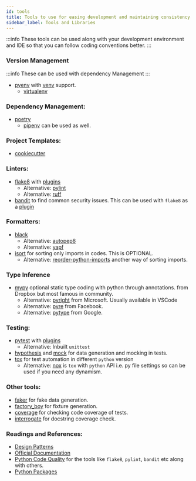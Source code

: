 ```yaml
---
id: tools
title: Tools to use for easing development and maintaining consistency. There are links to readings as well.
sidebar_label: Tools and Libraries
--- 
```


:::info 
These tools can be used along with your development environment and IDE so that you can follow coding conventions better.
:::
### Version Management
:::info
These can be used with dependency Management
:::
* [pyenv](https://github.com/pyenv/pyenv) with [venv](https://github.com/pyenv/pyenv-virtualenv) support. 
    + [virtualenv](https://virtualenv.pypa.io/en/latest/)

### Dependency Management:
* [poetry](https://python-poetry.org/)
    + [pipenv](https://pipenv.pypa.io/en/latest/) can be used as well. 

### Project Templates:
* [cookiecutter](https://cookiecutter.readthedocs.io/en/1.7.2/)

### Linters:
* [flake8](https://flake8.pycqa.org/en/latest/) with [plugins](https://github.com/DmytroLitvinov/awesome-flake8-extensions)
    * Alternative: [pylint](https://www.pylint.org)
    * Alternative: [ruff](https://beta.ruff.rs/docs/)
* [bandit](https://bandit.readthedocs.io/en/latest/) to find common security issues. This can be used with `flake8` as a [plugin](https://pypi.org/project/flake8-bandit/)

### Formatters:
* [black](https://black.readthedocs.io/en/stable/)
    - Alternative: [autopep8](https://pypi.org/project/autopep8/)
    - Alternative: [yapf](https://pypi.org/project/yapf/) 
* [isort](https://timothycrosley.github.io/isort/) for sorting only imports in codes. This is OPTIONAL.
    - Alternative: [reorder-python-imports](https://github.com/asottile/reorder_python_imports) another way of sorting imports.


### Type Inference
* [mypy](http://mypy-lang.org/index.html) optional static type coding with python through annotations. from Dropbox but most famous in community.
    - Alternative: [pyright](https://github.com/microsoft/pyright#readme) from Microsoft. Usually available in VSCode
    - Alternative: [pyre](https://pyre-check.org/) from Facebook.
    - Alternative: [pytype](https://google.github.io/pytype/) from Google.
    
### Testing:
* [pytest](https://pytest.org) with [plugins](https://docs.pytest.org/en/7.0.x/reference/plugin_list.html)
    - Alternative: Inbuilt `unittest`
* [hypothesis](https://hypothesis.readthedocs.io/en/latest/) and [mock](https://docs.python.org/3/library/unittest.mock.html) for data generation and mocking in tests.
* [tox](https://tox.readthedocs.io/en/latest/) for test automation in different `python` version
    - Alternative: [nox](https://nox.thea.codes/en/stable/) is `tox` with `python` API i.e. py file settings so can be used if you need any dynamism.

### Other tools:
* [faker](https://faker.readthedocs.io/en/master/) for fake data generation.
* [factory_boy](https://factoryboy.readthedocs.io/en/stable/index.html) for fixture generation.
* [coverage](https://coverage.readthedocs.io/en/coverage-5.1/) for checking code coverage of tests.
* [interrogate](https://interrogate.readthedocs.io/en/latest/) for docstring coverage check.



### Readings and References:
* [Design Patterns](https://python-patterns.guide/)
* [Official Documentation](https://docs.python.org/3/)
* [Python Code Quality](https://github.com/PyCQA) for the tools like `flake8`, `pylint`, `bandit` etc along with others.
* [Python Packages](https://www.pypa.io/en/latest/)
